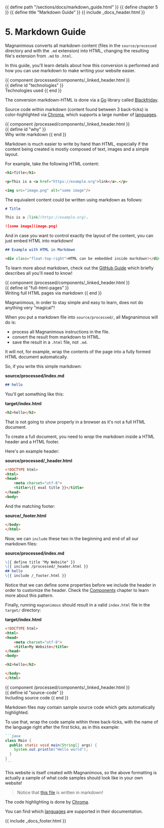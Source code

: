 {{ define path "/sections/docs/markdown_guide.html" }}
{{ define chapter 5 }}
{{ define title "Markdown Guide" }}
{{ include _docs_header.html }}

# 5. Markdown Guide

Magnanimous converts all markdown content (files in the `source/processed` directory and with the `.md` extension)
into HTML, changing the resulting file's extension from `.md` to `.html`.

In this guide, you'll learn details about how this conversion is performed and how you can use markdown
to make writing your website easier.

{{ component /processed/components/_linked_header.html }}\
{{ define id "technologies" }}\
Technologies used
{{ end }}

The conversion markdown-HTML is done via a [Go](https://golang.org/) library called
[Blackfriday](https://github.com/russross/blackfriday).

Source code within markdown (content found between 3 back-ticks) is color-highlighted via 
[Chroma](https://github.com/alecthomas/chroma), which supports a large number of
[languages](https://github.com/alecthomas/chroma#supported-languages).

{{ component /processed/components/_linked_header.html }}\
{{ define id "why" }}\
Why write markdown
{{ end }}

Markdown is much easier to write by hand than HTML, especially if the content being created is mostly composed of
text, images and a simple layout.

For example, take the following HTML content:

```html
<h1>Title</h1>

<p>This is a <a href="https://example.org">link</a>.</p>

<img src="image.png" alt="some image"/>
```

The equivalent content could be written using markdown as follows:

```markdown
# Title

This is a [link](https://example.org).

![some image](image.png)
```

And in case you want to control exactly the layout of the content, you can just embed HTML into markdown!

```markdown
## Example with HTML in Markdown

<div class="float-top-right">HTML can be embedded inside markdown!</div>
```

To learn more about markdown, check out the [GitHub Guide](https://guides.github.com/features/mastering-markdown/)
which briefly describes all you'll need to know!

{{ component /processed/components/_linked_header.html }}\
{{ define id "full-html-pages" }}\
Writing full HTML pages via markdown
{{ end }}

Magnanimous, in order to stay simple and easy to learn, does not do anything very "magical"!

When you put a markdown file into `source/processed/`, all Magnanimous will do is:

* process all Magnanimous instructions in the file.
* convert the result from markdown to HTML.
* save the result in a `.html` file, not `.md`.

It will not, for example, wrap the contents of the page into a fully formed HTML document automatically.

So, if you write this simple markdown:

**source/processed/index.md**

```markdown
## hello
```

You'll get something like this:

**target/index.html**

```html
<h2>hello</h2>
```

That is not going to show properly in a browser as it's not a full HTML document.

To create a full document, you need to _wrap_ the markdown inside a HTML header and a HTML footer.

Here's an example header:

**source/processed/_header.html**

```html
<!DOCTYPE html>
<html>
<head>
    <meta charset="utf-8">
    <title>\{{ eval title }}</title>
</head>
<body>
```

And the matching footer:

**source/_footer.html**

```html
</body>
</html>
```

Now, we can `include` these two in the beginning and end of all our markdown files:

**source/processed/index.md**

```markdown
\{{ define title "My Website" }}
\{{ include /processed/_header.html }}
## hello
\{{ include /_footer.html }}
```

Notice that we can define some properties before we include the header in order to customize the header.
Check the [Components](components.html) chapter to learn more about this pattern.

Finally, running `magnanimous` should result in a valid `index.html` file in the `target/` directory:

**target/index.html**

```html
<!DOCTYPE html>
<html>
<head>
    <meta charset="utf-8">
    <title>My Website</title>
</head>
<body>

<h2>hello</h2>

</body>
</html>
```

{{ component /processed/components/_linked_header.html }}\
{{ define id "source-code" }}\
Including source code
{{ end }}

Markdown files may contain sample source code which gets automatically highlighted.

To use that, wrap the code sample within three back-ticks, with the name of the language right after the first ticks,
as in this example:

````markdown
```java
class Main {
  public static void main(String[] args) {
    System.out.println("Hello world");
  }
}
```
````

This website is itself created with Magnanimous, so the above formatting is actually a sample of what code samples
should look like in your own website!

> Notice that [this file](https://github.com/renatoathaydes/magnanimous/blob/master/website/source/processed/sections/docs/markdown_guide.md)
  is written in markdown!

The code highlighting is done by [Chroma](https://github.com/alecthomas/chroma).

You can find which [languages](https://github.com/alecthomas/chroma#supported-languages) are supported in their
documentation.                   


{{ include _docs_footer.html }}
